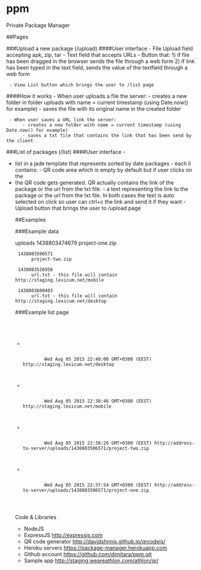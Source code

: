 # ppm
Private Package Manager

##Pages

###Upload a new package (/upload)
####User interface
     - File Upload field accepting apk, zip, tar
     - Text field that accepts URLs
     - Button that:
          1) if file has been dragged in the browser sends the file through a web form
          2) if link has been typed in the text field, sends the value of the textfield through a web form

     - View List button which brings the user to /list page

####How it works
     - When user uploads a file the server:
          - creates a new folder in folder uploads with name = current timestamp (using Date.now() for example)
          - saves the file with its original name in the created folder

     - When user saves a URL link the server:
          - creates a new folder with name = current timestamp (using Date.now() for example)
          - saves a txt file that contains the link that has been send by the client

###List of packages (/list)
####User interface
     - <ul><li> list in a jade template that represents sorted by date packages
     - each li contains:
          - QR code area which is empty by default but if user clicks on the <li> the QR code gets generated. QR actually contains the link of the package or the url from the txt file.
          - a text representing the link to the package or the url from the txt file. In both cases the text is auto selected on click so user can ctrl+c the link and send it if they want
     - Upload button that brings the user to /upload page


##Examples

###Example data

uploads
     1438803474679
          project-one.zip

     1438803506571
          project-two.zip

     1438803526958
          url.txt - this file will contain http://staging.lexicum.net/mobile

     1438803600403
          url.txt - this file will contain http://staging.lexicum.net/desktop


###Example list page
<pre><code>
<ul>
    <li>
        <div class="qrcode"></div>
        <span>Wed Aug 05 2015 22:40:00 GMT+0300 (EEST) http://staging.lexicum.net/desktop </span>
    </li>
    <li>
        <div class="qrcode"></div>
        <span>Wed Aug 05 2015 22:38:46 GMT+0300 (EEST) http://staging.lexicum.net/mobile</span>
    </li>
    <li>
        <div class="qrcode"></div>
        <span>Wed Aug 05 2015 22:38:26 GMT+0300 (EEST) http://address-to-server/uploads/1438803506571/project-two.zip</span>
    </li>
    <li>
        <div class="qrcode"></div>
        <span>Wed Aug 05 2015 22:37:54 GMT+0300 (EEST) http://address-to-server/uploads/1438803506571/project-one.zip</span>
    </li>
</ul>
</code></pre>

Code & Libraries

- NodeJS
- ExpressJS http://expressjs.com
- QR code generator http://davidshimjs.github.io/qrcodejs/
- Heroku servers https://package-manager.herokuapp.com
- Github account https://github.com/dimitara/ppm.git 
- Sample app http://staging.weareathlon.com/athlon/qr/